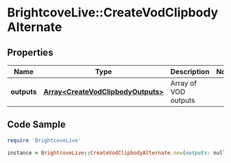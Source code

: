 # BrightcoveLive::CreateVodClipbodyAlternate

## Properties

Name | Type | Description | Notes
------------ | ------------- | ------------- | -------------
**outputs** | [**Array&lt;CreateVodClipbodyOutputs&gt;**](CreateVodClipbodyOutputs.md) | Array of VOD outputs | 

## Code Sample

```ruby
require 'BrightcoveLive'

instance = BrightcoveLive::CreateVodClipbodyAlternate.new(outputs: null)
```


